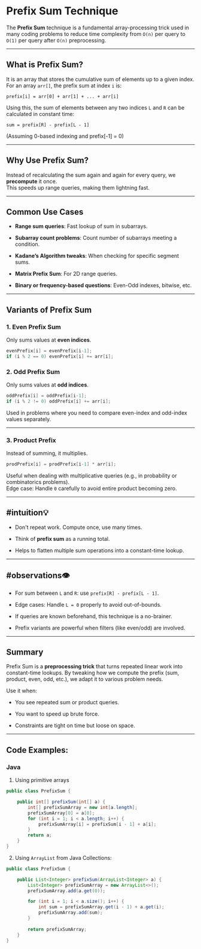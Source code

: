 # Prefix Sum Technique

The **Prefix Sum** technique is a fundamental array-processing trick used in many coding problems to reduce time complexity from `O(n)` per query to `O(1)` per query after `O(n)` preprocessing.

---

## What is Prefix Sum?

It is an array that stores the cumulative sum of elements up to a given index.  
For an array `arr[]`, the prefix sum at index `i` is:

```
prefix[i] = arr[0] + arr[1] + ... + arr[i]
```

Using this, the sum of elements between any two indices `L` and `R` can be calculated in constant time:

```
sum = prefix[R] - prefix[L - 1]
```

(Assuming 0-based indexing and prefix[-1] = 0)

---

## Why Use Prefix Sum?

Instead of recalculating the sum again and again for every query, we **precompute** it once.  
This speeds up range queries, making them lightning fast.

---

## Common Use Cases

- **Range sum queries**: Fast lookup of sum in subarrays.
    
- **Subarray count problems**: Count number of subarrays meeting a condition.
    
- **Kadane’s Algorithm tweaks**: When checking for specific segment sums.
    
- **Matrix Prefix Sum**: For 2D range queries.
    
- **Binary or frequency-based questions**: Even-Odd indexes, bitwise, etc.
    

---

## Variants of Prefix Sum

### 1. Even Prefix Sum

Only sums values at **even indices**.

```java
evenPrefix[i] = evenPrefix[i-1];
if (i % 2 == 0) evenPrefix[i] += arr[i];
```

### 2. Odd Prefix Sum

Only sums values at **odd indices**.

```java
oddPrefix[i] = oddPrefix[i-1];
if (i % 2 != 0) oddPrefix[i] += arr[i];
```

Used in problems where you need to compare even-index and odd-index values separately.

---

### 3. Product Prefix

Instead of summing, it multiplies.

```java
prodPrefix[i] = prodPrefix[i-1] * arr[i];
```

Useful when dealing with multiplicative queries (e.g., in probability or combinatorics problems).  
Edge case: Handle `0` carefully to avoid entire product becoming zero.

---

## #intuition💡 

- Don't repeat work. Compute once, use many times.
    
- Think of **prefix sum** as a running total.
    
- Helps to flatten multiple sum operations into a constant-time lookup.
    

---

## #observations👁️ 

- For sum between `L` and `R`: use `prefix[R] - prefix[L - 1]`.
    
- Edge cases: Handle `L = 0` properly to avoid out-of-bounds.
    
- If queries are known beforehand, this technique is a no-brainer.
    
- Prefix variants are powerful when filters (like even/odd) are involved.
    

---

## Summary

Prefix Sum is a **preprocessing trick** that turns repeated linear work into constant-time lookups. By tweaking how we compute the prefix (sum, product, even, odd, etc.), we adapt it to various problem needs.

Use it when:

- You see repeated sum or product queries.
    
- You want to speed up brute force.
    
- Constraints are tight on time but loose on space.
    

---

## Code Examples: 

### Java 

1. Using primitive arrays

```java
public class PrefixSum {

	public int[] prefixSum(int[] a) {
		int[] prefixSumArray = new int[a.length];		
		prefixSumArray[0] = a[0];
		for (int i = 1; i < a.length; i++) {
			prefixSumArray[i] = prefixSum[i - 1] + a[i];
		}
		return a;
	}
}
```

2. Using `ArrayList` from Java Collections: 

```java
public class PrefixSum {

	public List<Integer> prefixSum(ArrayList<Integer> a) {
		List<Integer> prefixSumArray = new ArrayList<>();
		prefixSumArray.add(a.get(0));

		for (int i = 1; i < a.size(); i++) {
			int sum = prefixSumArray.get(i - 1) + a.get(i);
			prefixSumArray.add(sum);
		}
		
		return prefixSumArray;
	}
}
```

